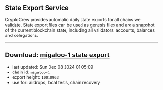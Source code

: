 ## State Export Service
CryptoCrew provides automatic daily state exports for all chains we validate. State export files can be used as genesis files and are a snapshot of the current blockchain state, including all validators, accounts, balances and delegations.

---
**Download: [migaloo-1 state export](https://dl-eu2.ccvalidators.com/SERVICE/migaloo/migaloo-1_export_10010963.json)**
---

- last updated: Sun Dec 08 2024 01:05:09
- chain id: `migaloo-1`
- export height: `10010963`
- use for: airdrops, local tests, chain recovery
